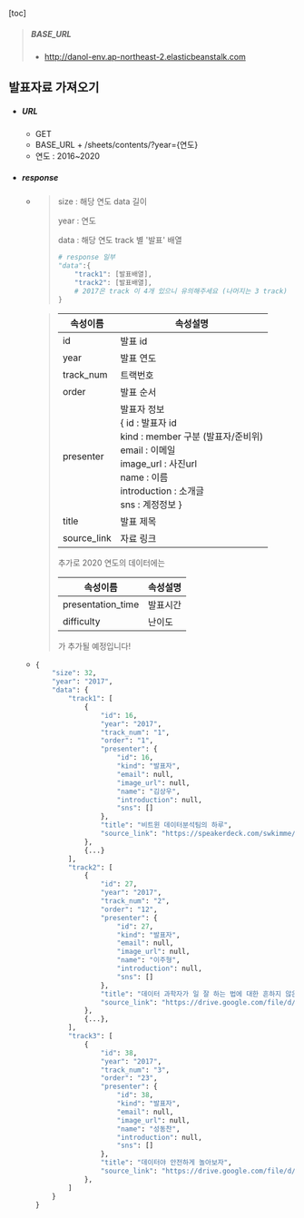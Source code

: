 [toc]

> ##### BASE_URL
>
> - http://danol-env.ap-northeast-2.elasticbeanstalk.com



## 발표자료 가져오기

- ##### URL

  - GET
  - BASE_URL + /sheets/contents/?year={연도}
  - 연도 : 2016~2020

- ##### response

  - > size : 해당 연도 data 길이
    >
    > year : 연도
    >
    > data : 해당 연도 track 별 '발표' 배열
    >
    > ```python
    > # response 일부
    > "data":{
    >     "track1": [발표배열],
    >     "track2": [발표배열],
    >     # 2017은 track 이 4개 있으니 유의해주세요 (나머지는 3 track)
    > }
    > ```
    >
    > 
  
    > | 속성이름    | 속성설명                                                     |
    > | ----------- | ------------------------------------------------------------ |
    > | id          | 발표 id                                                      |
    > | year        | 발표 연도                                                    |
    > | track_num   | 트랙번호                                                     |
    > | order       | 발표 순서                                                    |
    > | presenter   | 발표자 정보 <br /> { id : 발표자 id<br /> kind : member 구분 (발표자/준비위)<br /> email : 이메일<br /> image_url : 사진url<br /> name : 이름<br /> introduction : 소개글<br /> sns : 계정정보 } |
    > | title       | 발표 제목                                                    |
    > | source_link | 자료 링크                                                    |
    >
    > 추가로 2020 연도의 데이터에는
    >
    > | 속성이름          | 속성설명 |
    > | ----------------- | -------- |
    > | presentation_time | 발표시간 |
    > | difficulty        | 난이도   |
    >
    > 가 추가될 예정입니다!
  
  - ```python
    {
        "size": 32,
        "year": "2017",
        "data": {
            "track1": [
                {
                    "id": 16,
                    "year": "2017",
                    "track_num": "1",
                    "order": "1",
                    "presenter": {
                        "id": 16,
                        "kind": "발표자",
                        "email": null,
                        "image_url": null,
                        "name": "김상우",
                        "introduction": null,
                        "sns": []
                    },
                    "title": "비트윈 데이터분석팀의 하루",
                    "source_link": "https://speakerdeck.com/swkimme/biteuwin-deiteotimyi-haru"
                },
                {...}
            ],
            "track2": [
                {
                    "id": 27,
                    "year": "2017",
                    "track_num": "2",
                    "order": "12",
                    "presenter": {
                        "id": 27,
                        "kind": "발표자",
                        "email": null,
                        "image_url": null,
                        "name": "이주형",
                        "introduction": null,
                        "sns": []
                    },
                    "title": "데이터 과학자가 일 잘 하는 법에 대한 흔하지 않은 이야기",
                    "source_link": "https://drive.google.com/file/d/0B7URaKiuWhUaVTBNY0VhNWhXalk/view"
                },
                {...},
            ],
            "track3": [
                {
                    "id": 38,
                    "year": "2017",
                    "track_num": "3",
                    "order": "23",
                    "presenter": {
                        "id": 38,
                        "kind": "발표자",
                        "email": null,
                        "image_url": null,
                        "name": "성동찬",
                        "introduction": null,
                        "sns": []
                    },
                    "title": "데이터야 안전하게 놀아보자",
                    "source_link": "https://drive.google.com/file/d/0B1PDX9LaTv_xYVFUbVp2Ti1waUU/view"
                },
            ]
        }
    }
    ```

  
  







